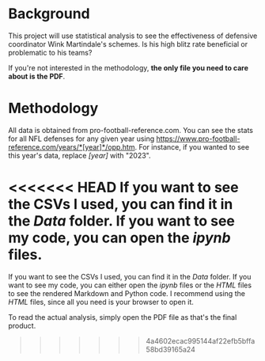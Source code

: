 # Background
This project will use statistical analysis to see the effectiveness of defensive coordinator Wink Martindale's schemes. Is his high blitz rate beneficial or problematic to his teams? 

If you're not interested in the methodology, **the only file you need to care about is the PDF**.

# Methodology
All data is obtained from pro-football-reference.com. You can see the stats for all NFL defenses for any given year using https://www.pro-football-reference.com/years/*[year]*/opp.htm. For instance, if you wanted to see this year's data, replace *[year]* with "2023". 

<<<<<<< HEAD
If you want to see the CSVs I used, you can find it in the *Data* folder. If you want to see my code, you can open the *ipynb* files.
=======
If you want to see the CSVs I used, you can find it in the *Data* folder. If you want to see my code, you can either open the *ipynb* files or the *HTML* files to see the rendered Markdown and Python code. I recommend using the *HTML* files, since all you need is your browser to open it.

To read the actual analysis, simply open the PDF file as that's the final product. 
>>>>>>> 4a4602ecac995144af22efb5bffa58bd39165a24
